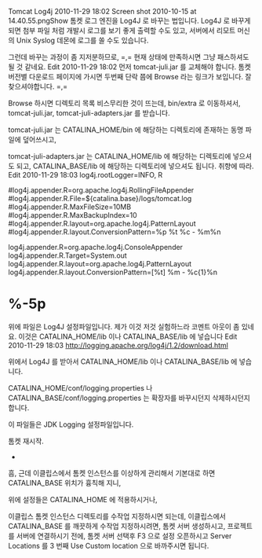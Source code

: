 Tomcat Log4j
2010-11-29 18:02
Screen shot 2010-10-15 at 14.40.55.pngShow
톰켓 로그 엔진을 Log4J 로 바꾸는 법입니다.
Log4J 로 바꾸게 되면 첨부 파일 처럼 개발시 로그를 보기 좋게 출력할 수도 있고,
서버에서 리모트 머신의 Unix Syslog 데몬에 로그를 쏠 수도 있습니다.

그런데 바꾸는 과정이 좀 지저분하므로, =,=
현재 상태에 만족하시면 그냥 패스하셔도 될 것 같네요.
Edit
2010-11-29 18:02
먼저 tomcat-juli.jar 를 교체해야 합니다.
톰켓 버전별 다운로드 페이지에 가시면 두번째 단락 쯤에 Browse 라는 링크가 보입니다.
잘 찾으셔야합니다. =,=

Browse 하시면 디렉토리 목록 비스무리한 것이 뜨는데,
bin/extra 로 이동하셔서,
tomcat-juli.jar,  tomcat-juli-adapters.jar 를 받습니다.

tomcat-juli.jar 는 CATALINA_HOME/bin 에 해당하는 디렉토리에 존재하는 동명 파일에 덮어쓰시고,

tomcat-juli-adapters.jar 는 CATALINA_HOME/lib 에 해당하는 디렉토리에 넣으셔도 되고,
CATALINA_BASE/lib 에 해당하는 디렉토리에 넣으셔도 됩니다. 취향에 따라.
Edit
2010-11-29 18:03
log4j.rootLogger=INFO, R

#log4j.appender.R=org.apache.log4j.RollingFileAppender
#log4j.appender.R.File=${catalina.base}/logs/tomcat.log
#log4j.appender.R.MaxFileSize=10MB
#log4j.appender.R.MaxBackupIndex=10
#log4j.appender.R.layout=org.apache.log4j.PatternLayout
#log4j.appender.R.layout.ConversionPattern=%p %t %c - %m%n

log4j.appender.R=org.apache.log4j.ConsoleAppender
log4j.appender.R.Target=System.out
log4j.appender.R.layout=org.apache.log4j.PatternLayout
log4j.appender.R.layout.ConversionPattern=[%t] %m - %c{1}%n

# %-5p

위에 파일은 Log4J 설정파일입니다.
제가 이것 저것 실험하느라 코멘트 아웃이 좀 있네요.
이것은 CATALINA_HOME/lib 이나 CATALINA_BASE/lib 에 넣습니다
Edit
2010-11-29 18:03
http://logging.apache.org/log4j/1.2/download.html

위에서 Log4J 를 받아서 CATALINA_HOME/lib 이나 CATALINA_BASE/lib 에 넣습니다.

CATALINA_HOME/conf/logging.properties 나
CATALINA_BASE/conf/logging.properties 는 확장자를 바꾸시던지 삭제하시던지 합니다.

이 파일들은 JDK Logging 설정파일입니다.

톰켓 재시작.

*

흠, 근데 이클립스에서 톰켓 인스턴스를 이상하게 관리해서
기본대로 하면 CATALINA_BASE 위치가 흉칙해 지니,

위에 설정들은 CATALINA_HOME 에 적용하시거나,

이클립스 톰켓 인스턴스 디렉토리를 수작업 지정하시면 되는데,
이클립스에서 CATALINA_BASE 를 깨끗하게 수작업 지정하시려면,
톰켓 서버 생성하시고, 프로젝트를 서버에 연결하시기 전에,
톰켓 서버 선택후 F3 으로 설정 오픈하시고 Server Locations 를 3 번째 Use Custom location 으로 바까주시면 됩니다.
